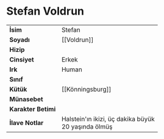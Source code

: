 # Stefan Voldrun  
|  |  |  
|---|---|  
| **İsim** | Stefan|  
| **Soyadı** | [[Voldrun]]|  
| **Hizip** | |  
| **Cinsiyet** | Erkek|  
| **Irk** | Human|  
| **Sınıf** | |  
| **Kütük** | [[Könningsburg]]|  
| **Münasebet** | |  
| **Karakter Betimi** | |  
| **İlave Notlar** | Halstein'ın ikizi, üç dakika büyük<br>20 yaşında ölmüş|  
